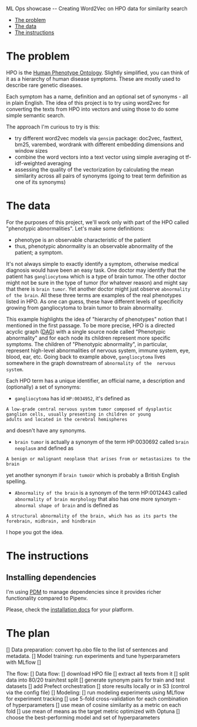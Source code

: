 ML Ops showcase -- Creating Word2Vec on HPO data for similarity search

* [The problem](#problem)
* [The data](#data)
* [The instructions](#instructions)



<a id="problem"></a>
# The problem

HPO is the [Human Phenotype Ontology](https://hpo.jax.org/app/). Slightly simplified, you can think of it as a hierarchy
of human disease symptoms. These are mostly used to describe rare genetic diseases.

Each symptom has a name, definition and an optional set of synonyms - all in plain English. The idea of this project is
to try using word2vec for converting the texts from HPO into vectors and using those to do some simple semantic search.

The approach I'm curious to try is this:
* try different word2vec models via `gensim` package: doc2vec, fasttext, bm25, varembed, wordrank with different
embedding dimensions and window sizes
* combine the word vectors into a text vector using simple averaging ot tf-idf-weighted averaging
* assessing the quality of the vectorization by calculating the mean similarity across all pairs of synonyms (going to
treat term definition as one of its synonyms)



<a id="data"></a>
# The data

For the purposes of this project, we'll work only with part of the HPO called "phenotypic abnormalities". Let's make
some definitions:
* phenotype is an observable characteristic of the patient
* thus, phenotypic abnormality is an observable abnormality of the patient; a symptom.

It's not always simple to exactly identify a symptom, otherwise medical diagnosis would have been an easy task.
One doctor may identify that the patient has `gangliocytoma` which is a type of brain tumor. The other doctor might
not be sure in the type of tumor (for whatever reason) and might say that there is `brain tumor`. Yet another doctor
might just observe `abnormality of the brain`. All these three terms are examples of the real phenotypes listed in HPO.
As one can guess, these have different levels of specificity growing from gangliocytoma to brain tumor to brain abnormality.

This example highlights the idea of "hierarchy of phenotypes" notion that I mentioned in the first passage. To be more
precise, HPO is a directed acyclic graph ([DAG](https://en.wikipedia.org/wiki/Directed_acyclic_graph)) with a single 
source node called "Phenotypic abnormality" and for each node its children represent more specific symptoms. The children 
of "Phenotypic abnormality", in particular, represent high-level abnormalities of nervous system, immune system, eye, blood,
ear, etc. Going back to example above, `gangliocytoma` lives somewhere in the graph downstream of `abnormality of the 
nervous system`.

Each HPO term has a unique identifier, an official name, a description and (optionally) a set of synonyms:
* `gangliocytoma` has id `HP:0034952`, it's defined as 
```
A low-grade central nervous system tumor composed of dysplastic ganglion cells, usually presenting in children or young 
adults and located in the cerebral hemispheres
```
and doesn't have any synonyms.
* `brain tumor` is actually a synonym of the term HP:0030692 called `brain neoplasm` and defined as
```
A benign or malignant neoplasm that arises from or metastasizes to the brain
```
yet another synonym if `brain tumoUr` which is probably a British English spelling.
* `Abnormality of the brain` is a synonym of the term HP:0012443 called `abnormality of brain morphology` that also has 
one more synonym - `abnormal shape of brain` and is defined as
```
A structural abnormality of the brain, which has as its parts the forebrain, midbrain, and hindbrain
```

I hope you got the idea.



<a id="instructions"></a>
# The instructions

<a id="install-deps"></a>
## Installing dependencies
I'm using [PDM](https://pdm.fming.dev/latest/) to manage dependencies since it provides richer functionality
compared to Pipenv.

Please, check the [installation docs](https://pdm.fming.dev/latest/#recommended-installation-method) for your 
platform.



# The plan

[] Data preparation: convert hp.obo file to the list of sentences and metadata.
[] Model training: run experiments and tune hyperparameters with MLflow
[] 

The flow:
[] Data flow:
    [] download HPO file
    [] extract all texts from it
    [] split data into 80/20 train/test split
    [] generate synonym pairs for train and test datasets
    [] add Prefect orchestration
    [] store results locally or in S3 (control via the config file)
[] Modeling:
    [] run modeling experiments using MLflow for experiment tracking
    [] use 5-fold cross-validation for each combination of hyperparameters
    [] use mean of cosine similarity as a metric on each fold
    [] use mean of means as the target metric optimized with Optuna
    [] choose the best-performing model and set of hyperparameters
